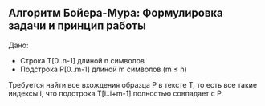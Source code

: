 ## Алгоритм Бойера-Мура: Формулировка задачи и принцип работы

Дано:
- Строка T[0..n-1] длиной n символов
- Подстрока P[0..m-1] длиной m символов (m ≤ n)

Требуется найти все вхождения образца P в тексте T, то есть все такие индексы i, что подстрока T[i..i+m-1] полностью совпадает с P.

